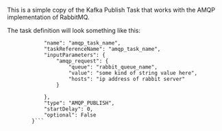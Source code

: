 This is a simple copy of the Kafka Publish Task that works with the AMQP implementation of RabbitMQ.

The task definition will look something like this:


```{
            "name": "amqp_task_name",
            "taskReferenceName": "amqp_task_name",
            "inputParameters": {
                "amqp_request": {
                    "queue": "rabbit_queue_name",
                    "value": "some kind of string value here",
                    "hosts": "ip address of rabbit server"
                }

            },
            "type": "AMQP_PUBLISH",
            "startDelay": 0,
            "optional": False
        }```

